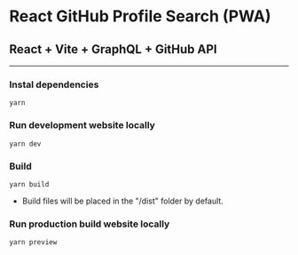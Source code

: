 # React GitHub Profile Search (PWA)

## React + Vite + GraphQL + GitHub API

---------

### Instal dependencies
```
yarn
```

### Run development website locally
```
yarn dev
```

### Build
```
yarn build
```

* Build files will be placed in the "/dist" folder by default.


### Run production build website locally
```
yarn preview
```


